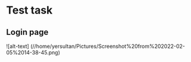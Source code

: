 # Test task
 
## Login page
![alt-text] (//home/yersultan/Pictures/Screenshot%20from%202022-02-05%2014-38-45.png)
